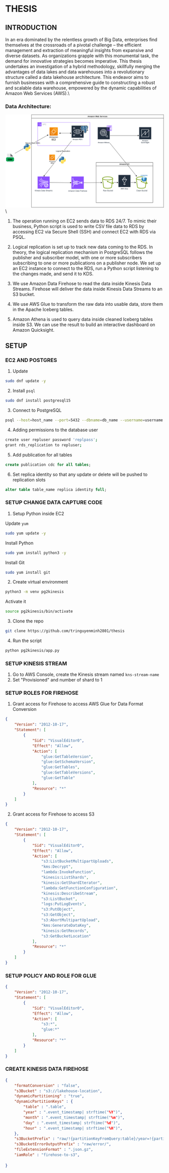 # THESIS

## INTRODUCTION
In an era dominated by the relentless growth of Big Data, enterprises find themselves at the crossroads of a pivotal challenge – the efficient management and extraction of meaningful insights from expansive and diverse datasets. As organizations grapple with this monumental task, the demand for innovative strategies becomes imperative. This thesis undertakes an investigation of a hybrid methodology, skillfully merging the advantages of data lakes and data warehouses into a revolutionary structure called a data lakehouse architecture. This endeavor aims to furnish businesses with a comprehensive guide to constructing a robust and scalable data warehouse, empowered by the dynamic capabilities of Amazon Web Services (AWS).\
### Data Architecture: 
![Data Architecture](/assets/images/data_architecture.png)\
1. The operation running on EC2 sends data to RDS 24/7. To mimic their business, Python script is used to write CSV file data to RDS by accessing EC2 via Secure Shell (SSH) and connect EC2 with RDS via PSQL.

2. Logical replication is set up to track new data coming to the RDS. In theory, the logical replication mechanism in PostgreSQL follows the publisher and subscriber model, with one or more subscribers subscribing to one or more publications on a publisher node. We set up an EC2 instance to connect to the RDS, run a Python script listening to the changes made, and send it to KDS.

3. We use Amazon Data Firehose to read the data inside Kinesis Data Streams. Firehose will deliver the data inside Kinesis Data Streams to an S3 bucket.

4. We use AWS Glue to transform the raw data into usable data, store them in the Apache Iceberg tables.

5. Amazon Athena is used to query data inside cleaned Iceberg tables inside S3. We can use the result to build an interactive dashboard on Amazon Quicksight.


## SETUP
### EC2 AND POSTGRES

1. Update
```bash
sudo dnf update -y
```

2. Install `psql`

```bash
sudo dnf install postgresql15
```

3. Connect to PostgreSQL    

```bash
psql --host=host_name --port=5432 --dbname=db_name --username=username
```

4. Adding permissions to the database user

```bash
create user repluser password 'replpass';
grant rds_replication to repluser;
```

5. Add publication for all tables

```sql
create publication cdc for all tables;
```

6. Set replica identity so that any update or delete will be pushed to replication slots

```sql
alter table table_name replica identity full;
```

### SETUP CHANGE DATA CAPTURE CODE
1. Setup Python inside EC2

Update `yum`
```bash
sudo yum update -y
```

Install Python
```bash
sudo yum install python3 -y
```

Install Git
```bash
sudo yum install git
```

2. Create virtual environment

```bash
python3 -m venv pg2kinesis
```

Activate it 

```bash
source pg2kinesis/bin/activate
```

3. Clone the repo

```bash
git clone https://github.com/tringuyenminh2801/thesis
```

4. Run the script
```bash
python pg2kinesis/app.py
```

### SETUP KINESIS STREAM
1. Go to AWS Console, create the Kinesis stream named `kns-stream-name`
2. Set "Provisioned" and number of shard to 1

### SETUP ROLES FOR FIREHOSE
1. Grant access for Firehose to access AWS Glue for Data Format Conversion
```json
{
    "Version": "2012-10-17",
    "Statement": [
        {
            "Sid": "VisualEditor0",
            "Effect": "Allow",
            "Action": [
                "glue:GetTableVersion",
                "glue:GetSchemaVersion",
                "glue:GetTables",
                "glue:GetTableVersions",
                "glue:GetTable"
            ],
            "Resource": "*"
        }
    ]
}
```

2. Grant access for Firehose to access S3 
```json
{
	"Version": "2012-10-17",
	"Statement": [
		{
			"Sid": "VisualEditor0",
			"Effect": "Allow",
			"Action": [
				"s3:ListBucketMultipartUploads",
				"kms:Decrypt",
				"lambda:InvokeFunction",
				"kinesis:ListShards",
				"kinesis:GetShardIterator",
				"lambda:GetFunctionConfiguration",
				"kinesis:DescribeStream",
				"s3:ListBucket",
				"logs:PutLogEvents",
				"s3:PutObject",
				"s3:GetObject",
				"s3:AbortMultipartUpload",
				"kms:GenerateDataKey",
				"kinesis:GetRecords",
				"s3:GetBucketLocation"
			],
			"Resource": "*"
		}
	]
}
```

### SETUP POLICY AND ROLE FOR GLUE

```json
{
    "Version": "2012-10-17",
    "Statement": [
        {
            "Sid": "VisualEditor0",
            "Effect": "Allow",
            "Action": [
                "s3:*",
                "glue:*"
            ],
            "Resource": "*"
        }
    ]
}
```

### CREATE KINESIS DATA FIREHOSE

```json
{
    "formatConversion" : "false",
    "s3Bucket" : "s3://lakehouse-location",
    "dynamicPartitioning" : "true",
    "dynamicPartitionKeys" : {
        "table" : ".table",
        "year" : ".event_timestamp| strftime("%Y")",
        "month" : ".event_timestamp| strftime("%m")",
        "day" : ".event_timestamp| strftime("%d")",
        "hour" : ".event_timestamp| strftime("%H")",
    },
    "s3BucketPrefix" : "raw/!{partitionKeyFromQuery:table}/year=!{partitionKeyFromQuery:year}/month=!{partitionKeyFromQuery:month}/day=!{partitionKeyFromQuery:day}/hour=!{partitionKeyFromQuery:hour}/",
    "s3BucketErrorOutputPrefix" : "raw/error/",
    "fileExtensionFormat" : ".json.gz",
    "iamRole" : "firehose-to-s3",
    
}
```